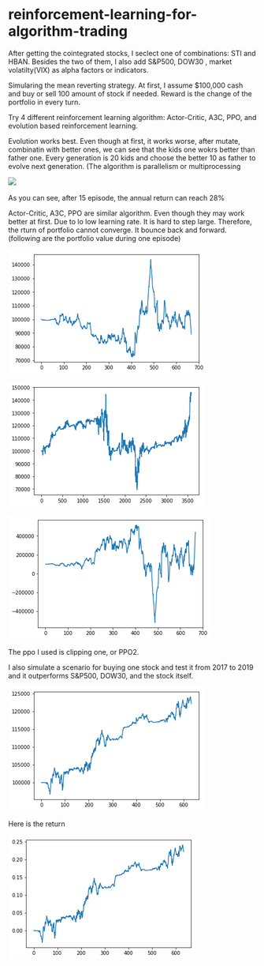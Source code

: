 # reinforcement-learning-for-algorithm-trading

After getting the cointegrated stocks, I seclect one of combinations: STI and HBAN. Besides the two of them, I also add S&P500, DOW30 , market volatilty(VIX) as alpha factors or indicators.

Simularing the mean reverting strategy. At first, I assume $100,000 cash and buy or sell 100 amount of stock if needed. Reward is the change of the portfolio in every turn.

Try 4 different reinforcement learning algorithm: Actor-Critic, A3C, PPO, and evolution based reinforcement learning.

Evolution works best. Even though at first, it works worse, after mutate, combinatin with better ones, we can see that the kids one wokrs better than father one. Every generation is 20 kids and choose the better 10 as father to evolve next generation. (The algorithm is parallelism or multiprocessing

![](png/eo=volution.png)

As you can see, after 15 episode, the annual return can reach 28%

Actor-Critic, A3C, PPO are similar algorithm. Even though they may work better at first. Due to lo low learning rate. It is hard to step large. Therefore, the rturn of portfolio cannot converge. It bounce back and forward.(following are the portfolio value during one episode)

![](png/output_18_1.png)

![](png/output_22_1.png)

![](png/output_24_1.png)

The ppo I used is clipping one, or PPO2. 

I also simulate a scenario for buying one stock and test it from 2017 to 2019 and it outperforms S&P500, DOW30, and the stock itself.

![](png/output_27_1.png)

Here is the return

![](png/output_27_0.png)
